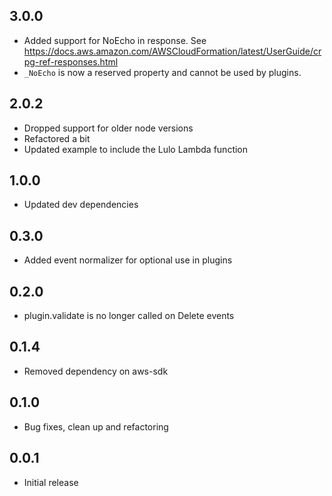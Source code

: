 ## 3.0.0
* Added support for NoEcho in response. See https://docs.aws.amazon.com/AWSCloudFormation/latest/UserGuide/crpg-ref-responses.html
* `_NoEcho` is now a reserved property and cannot be used by plugins.

## 2.0.2
* Dropped support for older node versions 
* Refactored a bit
* Updated example to include the Lulo Lambda function

## 1.0.0
* Updated dev dependencies

## 0.3.0
* Added event normalizer for optional use in plugins

## 0.2.0
* plugin.validate is no longer called on Delete events

## 0.1.4
* Removed dependency on aws-sdk

## 0.1.0
* Bug fixes, clean up and refactoring

## 0.0.1
* Initial release
